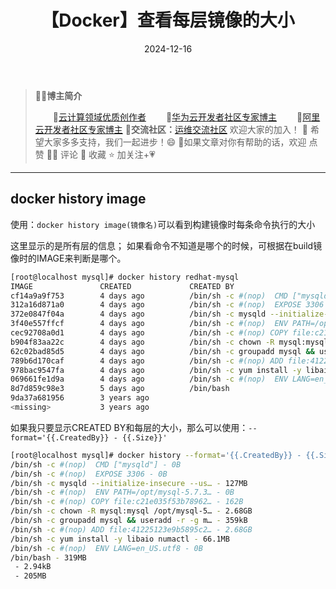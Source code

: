 ﻿---
title: 【Docker】查看每层镜像的大小
icon: circle-info
order: 1
category:
  - Linux
  - Docker
tag:
  - Linux
  - Docker
  - 运维
pageview: false
date: 2024-12-16
comment: false
breadcrumb: false
---

>👨‍🎓**博主简介**
>
>&emsp;&emsp;🏅[云计算领域优质创作者](https://blog.csdn.net/liu_chen_yang?type=blog)
>&emsp;&emsp;🏅[华为云开发者社区专家博主](https://bbs.huaweicloud.com/community/myblog)
>&emsp;&emsp;🏅[阿里云开发者社区专家博主](https://developer.aliyun.com/my?spm=a2c6h.13148508.setting.3.21fc4f0eCmz1v3#/article?_k=zooqoz)
>💊**交流社区：**[运维交流社区](https://bbs.csdn.net/forums/lcy) 欢迎大家的加入！
>🐋 希望大家多多支持，我们一起进步！😄
>🎉如果文章对你有帮助的话，欢迎 点赞 👍🏻 评论 💬 收藏 ⭐️ 加关注+💗

---

## docker history image
使用：`docker history image(镜像名)`可以看到构建镜像时每条命令执行的大小

这里显示的是所有层的信息；
如果看命令不知道是哪个的时候，可根据在build镜像时的IMAGE来判断是哪个。
```bash
[root@localhost mysql]# docker history redhat-mysql
IMAGE               CREATED             CREATED BY                                      SIZE                COMMENT
cf14a9a9f753        4 days ago          /bin/sh -c #(nop)  CMD ["mysqld"]               0B                  
312a16d871a0        4 days ago          /bin/sh -c #(nop)  EXPOSE 3306                  0B                  
372e0847f04a        4 days ago          /bin/sh -c mysqld --initialize-insecure --us…   127MB               
3f40e557ffcf        4 days ago          /bin/sh -c #(nop)  ENV PATH=/opt/mysql-5.7.3…   0B                  
cec92708a0d1        4 days ago          /bin/sh -c #(nop) COPY file:c21e035f53b78962…   162B                
b904f83aa22c        4 days ago          /bin/sh -c chown -R mysql:mysql /opt/mysql-5…   2.68GB              
62c02bad85d5        4 days ago          /bin/sh -c groupadd mysql && useradd -r -g m…   359kB               
789b6d170caf        4 days ago          /bin/sh -c #(nop) ADD file:41225123e9b5895c2…   2.68GB              
978bac9547fa        4 days ago          /bin/sh -c yum install -y libaio numactl        66.1MB              
069661fe1d9a        4 days ago          /bin/sh -c #(nop)  ENV LANG=en_US.utf8          0B                  
8d7d859c98e3        5 days ago          /bin/bash                                       319MB               
9da37a681956        3 years ago                                                         2.94kB              
<missing>           3 years ago                                                         205MB               Imported from -
```

如果我只要显示CREATED BY和每层的大小，那么可以使用：`--format='{{.CreatedBy}} - {{.Size}}'`
```bash
[root@localhost mysql]# docker history --format='{{.CreatedBy}} - {{.Size}}' redhat-mysql
/bin/sh -c #(nop)  CMD ["mysqld"] - 0B
/bin/sh -c #(nop)  EXPOSE 3306 - 0B
/bin/sh -c mysqld --initialize-insecure --us… - 127MB
/bin/sh -c #(nop)  ENV PATH=/opt/mysql-5.7.3… - 0B
/bin/sh -c #(nop) COPY file:c21e035f53b78962… - 162B
/bin/sh -c chown -R mysql:mysql /opt/mysql-5… - 2.68GB
/bin/sh -c groupadd mysql && useradd -r -g m… - 359kB
/bin/sh -c #(nop) ADD file:41225123e9b5895c2… - 2.68GB
/bin/sh -c yum install -y libaio numactl - 66.1MB
/bin/sh -c #(nop)  ENV LANG=en_US.utf8 - 0B
/bin/bash - 319MB
 - 2.94kB
 - 205MB
```


